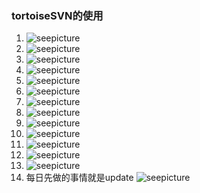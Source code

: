 ### tortoiseSVN的使用
1. ![seepicture][27]
2. ![seepicture][28]
3. ![seepicture][29]
4. ![seepicture][30]
5. ![seepicture][31]
6. ![seepicture][32]
7. ![seepicture][33]
8. ![seepicture][34]
9. ![seepicture][35]
10. ![seepicture][36]
11. ![seepicture][37]
12. ![seepicture][38]
13. ![seepicture][39]
14. 每日先做的事情就是update
    ![seepicture][40]



[27]: /image/20140819/27.png
[28]: /image/20140819/28.png
[29]: /image/20140819/29.png
[30]: /image/20140819/30.png
[31]: /image/20140819/31.png
[32]: /image/20140819/32.png
[33]: /image/20140819/33.png
[34]: /image/20140819/34.png
[35]: /image/20140819/35.png
[36]: /image/20140819/36.png
[37]: /image/20140819/37.png
[38]: /image/20140819/38.png
[39]: /image/20140819/39.png
[40]: /image/20140819/40.png